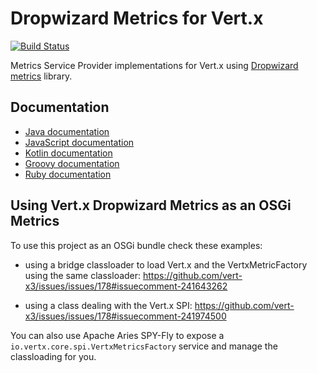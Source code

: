 # Dropwizard Metrics for Vert.x

[![Build Status](https://travis-ci.org/vert-x3/vertx-dropwizard-metrics.svg?branch=master?branch=master)](https://travis-ci.org/vert-x3/vertx-dropwizard-metrics)

Metrics Service Provider implementations for Vert.x using [Dropwizard metrics](https://github.com/dropwizard/metrics) library.

## Documentation

* [Java documentation](http://vertx.io/docs/vertx-dropwizard-metrics/java/)
* [JavaScript documentation](http://vertx.io/docs/vertx-dropwizard-metrics/js/)
* [Kotlin documentation](http://vertx.io/docs/vertx-dropwizard-metrics/kotlin/)
* [Groovy documentation](http://vertx.io/docs/vertx-dropwizard-metrics/groovy/)
* [Ruby documentation](http://vertx.io/docs/vertx-dropwizard-metrics/ruby/)

## Using Vert.x Dropwizard Metrics as an OSGi Metrics

To use this project as an OSGi bundle check these examples:

* using a bridge classloader to load Vert.x and the VertxMetricFactory using the same classloader:
 https://github.com/vert-x3/issues/issues/178#issuecomment-241643262

* using a class dealing with the Vert.x SPI:
 https://github.com/vert-x3/issues/issues/178#issuecomment-241974500


You can also use Apache Aries SPY-Fly to expose a `io.vertx.core.spi.VertxMetricsFactory` service and manage the classloading for you.



